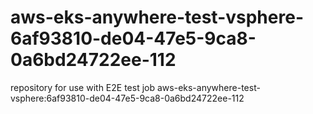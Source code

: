 # aws-eks-anywhere-test-vsphere-6af93810-de04-47e5-9ca8-0a6bd24722ee-112
repository for use with E2E test job aws-eks-anywhere-test-vsphere:6af93810-de04-47e5-9ca8-0a6bd24722ee-112
